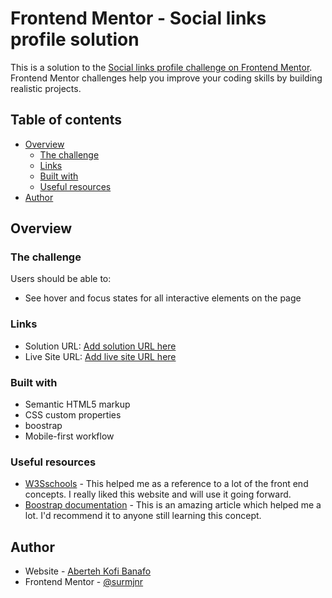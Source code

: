 # Frontend Mentor - Social links profile solution

This is a solution to the [Social links profile challenge on Frontend Mentor](https://www.frontendmentor.io/challenges/social-links-profile-UG32l9m6dQ). Frontend Mentor challenges help you improve your coding skills by building realistic projects. 

## Table of contents

- [Overview](#overview)
  - [The challenge](#the-challenge)
  - [Links](#links)
  - [Built with](#built-with)
  - [Useful resources](#useful-resources)
- [Author](#author)


## Overview

### The challenge

Users should be able to:

- See hover and focus states for all interactive elements on the page


### Links

- Solution URL: [Add solution URL here](https://github.com/surmjnr/product-preview-card-component-main)
- Live Site URL: [Add live site URL here](https://surmjnr.github.io/product-preview-card-component-main/)



### Built with

- Semantic HTML5 markup
- CSS custom properties
- boostrap
- Mobile-first workflow



### Useful resources

- [W3Sschools](https://www.w3schools.com/) - This helped me as a reference to a lot of the front end concepts. I really liked this website and will use it going forward.
- [Boostrap documentation](https://getbootstrap.com/docs/5.0/getting-started/introduction/) - This is an amazing article which helped me a lot. I'd recommend it to anyone still learning this concept.


## Author

- Website - [Aberteh Kofi Banafo](https://www.your-site.com)
- Frontend Mentor - [@surmjnr](https://www.frontendmentor.io/profile/surmjnr)


